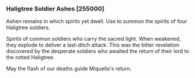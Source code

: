 ### Haligtree Soldier Ashes [255000]

Ashen remains in which spirits yet dwell. Use to summon the spirits of four Haligtree soldiers.

Spirits of common soldiers who carry the sacred light. When weakened, they explode to deliver a last-ditch attack. This was the bitter revelation discovered by the desperate soldiers who awaited the return of their lord to the rotted Haligtree.

May the flash of our deaths guide Miquella's return.